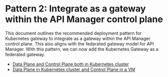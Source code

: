 # Pattern 2: Integrate as a gateway within the API Manager control plane

This document outlines the recommended deployment pattern for Kubernetes gateway to integrate as a gateway within the API Manager control plane.
This also aligns with the federated gateway model for API Manager. With this pattern, we can now add the Kubernetes Gateway as a federated gateway.

* [Data Plane and Control Plane both in Kubernetes cluster](../../setup/deployment/apk-as-gateway-in-apim-deployment-patterns-k8s.md)
* [Data Plane in Kubernetes cluster and Control Plane in a VM](../../setup/deployment/apk-as-gateway-in-apim-deployment-patterns-vm.md)
